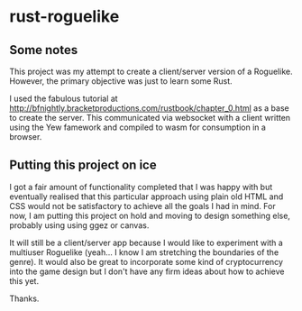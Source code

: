 # rust-roguelike
## Some notes
This project was my attempt to create a client/server version of a Roguelike. However, the primary objective was just to learn some Rust.

I used the fabulous tutorial at http://bfnightly.bracketproductions.com/rustbook/chapter_0.html as a base to create the server. This communicated via websocket with a client written using the Yew famework and compiled to wasm for consumption in a browser.

## Putting this project on ice
I got a fair amount of functionality completed that I was happy with but eventually realised that this particular approach using plain old HTML and CSS would not be satisfactory to achieve all the goals I had in mind. For now, I am putting this project on hold and moving to design something else, probably using using ggez or canvas.

It will still be a client/server app because I would like to experiment with a multiuser Roguelike (yeah... I know I am stretching the boundaries of the genre). It would also be great to incorporate some kind of cryptocurrency into the game design but I don't have any firm ideas about how to achieve this yet.

Thanks.

